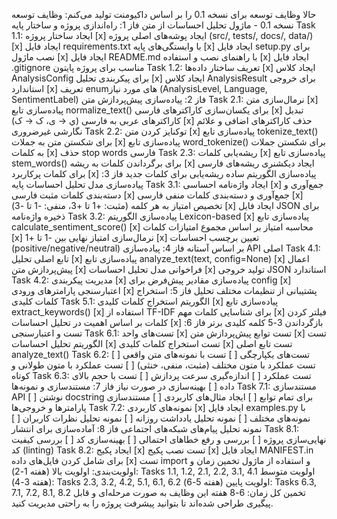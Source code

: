 حالا وظایف توسعه برای نسخه 0.1 را بر اساس داکیومنت تولید می‌کنم:
وظایف توسعه نسخه 0.1 - ماژول تحلیل احساسات از متن
فاز 1: راه‌اندازی پروژه و ساختار پایه
Task 1.1: ایجاد ساختار پروژه
[x] ایجاد پوشه‌های اصلی پروژه (src/, tests/, docs/, data/)
[x] ایجاد فایل requirements.txt با وابستگی‌های پایه
[x] ایجاد فایل setup.py برای نصب ماژول
[x] ایجاد فایل README.md با راهنمای نصب و استفاده
[x] ایجاد فایل .gitignore مناسب برای پروژه پایتون
Task 1.2: تعریف ساختار داده‌ها
[x] ایجاد کلاس AnalysisConfig برای پیکربندی تحلیل
[x] ایجاد کلاس AnalysisResult برای خروجی استاندارد
[x] تعریف enum‌های مورد نیاز (AnalysisLevel, Language, SentimentLabel)
فاز 2: پیاده‌سازی پیش‌پردازش متن
Task 2.1: نرمال‌سازی متن
[x] پیاده‌سازی تابع normalize_text() برای یکسان‌سازی کاراکترهای فارسی
[x] تبدیل کاراکترهای عربی به فارسی (ي → ی، ک → ک)
[x] حذف کاراکترهای اضافی و علائم نگارشی غیرضروری
Task 2.2: توکنایز کردن متن
[x] پیاده‌سازی تابع tokenize_text() برای شکستن متن به جملات
[x] پیاده‌سازی تابع word_tokenize() برای شکستن جملات به کلمات
[x] حذف stop words فارسی
Task 2.3: ریشه‌یابی کلمات
[x] پیاده‌سازی تابع stem_words() برای برگرداندن کلمات به ریشه
[x] ایجاد دیکشنری ریشه‌های فارسی برای کلمات پرکاربرد
[x] پیاده‌سازی الگوریتم ساده ریشه‌یابی برای کلمات جدید
فاز 3: پیاده‌سازی مدل تحلیل احساسات پایه
Task 3.1: ایجاد واژه‌نامه احساسی
[x] جمع‌آوری و دسته‌بندی کلمات مثبت فارسی
[x] جمع‌آوری و دسته‌بندی کلمات منفی فارسی
[x] تخصیص امتیاز به هر کلمه (مثبت: +1 تا +3، منفی: -1 تا -3)
[x] ایجاد فایل JSON برای ذخیره واژه‌نامه
Task 3.2: پیاده‌سازی الگوریتم Lexicon-based
[x] پیاده‌سازی تابع calculate_sentiment_score()
[x] محاسبه امتیاز بر اساس مجموع امتیازات کلمات
[x] نرمال‌سازی امتیاز نهایی بین -1 تا +1
[x] تعیین برچسب احساسات (positive/negative/neutral) بر اساس آستانه
فاز 4: پیاده‌سازی API اصلی
Task 4.1: تابع اصلی تحلیل
[x] پیاده‌سازی تابع analyze_text(text, config=None)
[x] اعمال پیش‌پردازش متن
[x] فراخوانی مدل تحلیل احساسات
[x] تولید خروجی JSON استاندارد
Task 4.2: مدیریت پیکربندی
[x] پیاده‌سازی مقادیر پیش‌فرض برای config
[x] اعتبارسنجی پارامترهای ورودی
[x] پشتیبانی از تنظیمات مختلف تحلیل
فاز 5: استخراج کلمات کلیدی
Task 5.1: الگوریتم استخراج کلمات کلیدی
[x] پیاده‌سازی تابع extract_keywords()
[x] استفاده از TF-IDF برای شناسایی کلمات مهم
[x] فیلتر کردن کلمات بر اساس اهمیت در تحلیل احساسات
[x] بازگرداندن 3-5 کلمه کلیدی برتر
فاز 6: تست و اعتبارسنجی
Task 6.1: تست‌های واحد
[x] تست توابع پیش‌پردازش متن
[x] تست الگوریتم تحلیل احساسات
[x] تست استخراج کلمات کلیدی
[x] تست تابع اصلی analyze_text()
Task 6.2: تست‌های یکپارچگی
[ ] تست با نمونه‌های متن واقعی
[ ] تست عملکرد با متون مختلف (مثبت، منفی، خنثی)
[ ] تست عملکرد با متون طولانی و کوتاه
Task 6.3: تست عملکرد
[ ] اندازه‌گیری سرعت پردازش
[ ] تست با حجم بالای داده
[ ] بهینه‌سازی در صورت نیاز
فاز 7: مستندسازی و نمونه‌ها
Task 7.1: مستندسازی API
[ ] نوشتن docstring برای تمام توابع
[ ] ایجاد مثال‌های کاربردی
[ ] مستندسازی پارامترها و خروجی‌ها
Task 7.2: نمونه‌های کاربردی
[x] ایجاد فایل examples.py با نمونه‌های مختلف
[ ] نمونه تحلیل یادداشت روزانه
[ ] نمونه تحلیل نظرات کاربران
[ ] نمونه تحلیل پیام‌های شبکه‌های اجتماعی
فاز 8: آماده‌سازی برای انتشار
Task 8.1: نهایی‌سازی پروژه
[ ] بررسی و رفع خطاهای احتمالی
[ ] بهینه‌سازی کد
[ ] بررسی کیفیت کد (linting)
Task 8.2: ایجاد پکیج
[x] تست نصب پکیج
[x] ایجاد فایل MANIFEST.in برای شامل کردن فایل‌های داده
[x] تست import و استفاده از ماژول
تخمین زمان و اولویت‌بندی:
اولویت بالا (هفته 1-2):
Tasks 1.1, 1.2, 2.1, 2.2, 3.1, 4.1
اولویت متوسط (هفته 3-4):
Tasks 2.3, 3.2, 4.2, 5.1, 6.1, 6.2
اولویت پایین (هفته 5-6):
Tasks 6.3, 7.1, 7.2, 8.1, 8.2
تخمین کل زمان: 6-8 هفته
این وظایف به صورت مرحله‌ای و قابل پیگیری طراحی شده‌اند تا بتوانید پیشرفت پروژه را به راحتی مدیریت کنید.